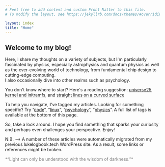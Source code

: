 ```yaml
---
# Feel free to add content and custom Front Matter to this file.
# To modify the layout, see https://jekyllrb.com/docs/themes/#overriding-theme-defaults

layout: index
title: "Home"
---
```

## Welcome to my blog!

Here, I share my thoughts on a variety of subjects, but I'm particularly fascinated by physics, especially astrophysics 
and quantum physics as well as the ever-evolving world of technology, from fundamental chip design to cutting-edge computing.  
I also occasionally dive into other realms such as psychology.

You don't know where to start? Here's a reading suggestion: [universe25](/2018/04/25/universe-25-the-fall-of-the-utopian-dream/), 
[kernel and initramfs]( /2022/02/14/pc-boot-process-kernel-and-initramfs/), and [straight lines on a curved surface](/2018/02/19/can-you-draw-a-straight-line-on-a-curved-surface/)



To help you navigate, I've tagged my articles. Looking for something specific? Try “[code](/_tags/code.html)“, 
“[linux](/_tags/linux.html)“, “[psychology](/_tags/psychology.html)“, “[physics](/_tags/physics.html)”. 
A full list of tags is available at the bottom of this page.


So, take a look around.  I hope you find something that sparks your curiosity and perhaps even challenges your perspective.  Enjoy!


N.B. --> A number of these articles were automatically migrated from my previous lukelogbook.tech WordPress site. 
As a result, some links or references might be broken. 


<span style="color: grey;">  
*“Light can only be understood with the wisdom of darkness.”*   
</span>
